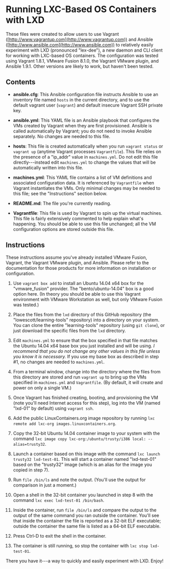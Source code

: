 # Running LXC-Based OS Containers with LXD

These files were created to allow users to use Vagrant ([http://www.vagrantup.com](http://www.vagrantup.com)) and Ansible ([http://www.ansible.com](http://www.ansible.com)) to relatively easily experiment with LXD (pronounced "lex-dee"), a new daemon and CLI client for working with LXC-based OS containers. The configuration was tested using Vagrant 1.8.1, VMware Fusion 8.1.0, the Vagrant VMware plugin, and Ansible 1.9.1. Other versions are likely to work, but haven't been tested.

## Contents

* **ansible.cfg**: This Ansible configuration file instructs Ansible to use an inventory file named `hosts` in the current directory, and to use the default vagrant user (`vagrant`) and default insecure Vagrant SSH private key.

* **ansible.yml**: This YAML file is an Ansible playbook that configures the VMs created by Vagrant when they are first provisioned. Ansible is called automatically by Vagrant; you do not need to invoke Ansible separately. No changes are needed to this file.

* **hosts**: This file is created automatically when you run `vagrant status` or `vagrant up` (anytime Vagrant processes `Vagrantfile`). This file relies on the presence of a "ip_addr" value in `machines.yml`. Do not edit this file directly---instead edit `machines.yml` to change the values that will be automatically written into this file.

* **machines.yml**: This YAML file contains a list of VM definitions and associated configuration data. It is referenced by `Vagrantfile` when Vagrant instantiates the VMs. Only minimal changes may be needed to this file; see the "Instructions" section below.

* **README.md**: The file you're currently reading.

* **Vagrantfile**: This file is used by Vagrant to spin up the virtual machines. This file is fairly extensively commented to help explain what's happening. You should be able to use this file unchanged; all the VM configuration options are stored outside this file.

## Instructions

These instructions assume you've already installed VMware Fusion, Vagrant, the Vagrant VMware plugin, and Ansible. Please refer to the documentation for those products for more information on installation or configuration.

1. Use `vagrant box add` to install an Ubuntu 14.04 x64 box for the "vmware_fusion" provider. The "bento/ubuntu-14.04" box is a good option here. (In theory you should be able to use this Vagrant environment with VMware Workstation as well, but only VMware Fusion was tested.)

2. Place the files from the `lxd` directory of this GitHub repository (the "lowescott/learning-tools" repository) into a directory on your system. You can clone the entire "learning-tools" repository (using `git clone`), or just download the specific files from the `lxd` directory.

3. Edit `machines.yml` to ensure that the box specified in that file matches the Ubuntu 14.04 x64 base box you just installed and will be using. _I recommend that you do not change any other values in this file unless you know it is necessary._ If you use my base box as described in step #1, no changes are needed to `machines.yml`.

4. From a terminal window, change into the directory where the files from this directory are stored and run `vagrant up` to bring up the VMs specified in `machines.yml` and `Vagrantfile`. (By default, it will create and power on only a single VM.)

5. Once Vagrant has finished creating, booting, and provisioning the VM (note you'll need Internet access for this step), log into the VM (named "lxd-01" by default) using `vagrant ssh`.

6. Add the public LinuxContainers.org image repository by running `lxc remote add lxc-org images.linuxcontainers.org`.

7. Copy the 32-bit Ubuntu 14.04 container image to your system with the command `lxc image copy lxc-org:/ubuntu/trusty/i386 local: --alias=trusty32`.

8. Launch a container based on this image with the command `lxc launch trusty32 lxd-test-01`. This will start a container named "lxd-test-01" based on the "trusty32" image (which is an alias for the image you copied in step 7).

9. Run `file /bin/ls` and note the output. (You'll use the output for comparison in just a moment.)

10. Open a shell in the 32-bit container you launched in step 8 with the command `lxc exec lxd-test-01 /bin/bash`.

11. Inside the container, run `file /bin/ls` and compare the output to the output of the same command you ran outside the container. You'll see that inside the container the file is reported as a 32-bit ELF executable; outside the container the same file is listed as a 64-bit ELF executable.

12. Press Ctrl-D to exit the shell in the container.

13. The container is still running, so stop the container with `lxc stop lxd-test-01`.

There you have it---a way to quickly and easily experiment with LXD. Enjoy!

